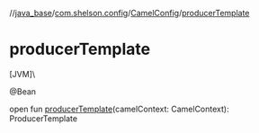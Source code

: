 //[java_base](../../../index.md)/[com.shelson.config](../index.md)/[CamelConfig](index.md)/[producerTemplate](producer-template.md)

# producerTemplate

[JVM]\

@Bean

open fun [producerTemplate](producer-template.md)(camelContext: CamelContext): ProducerTemplate
